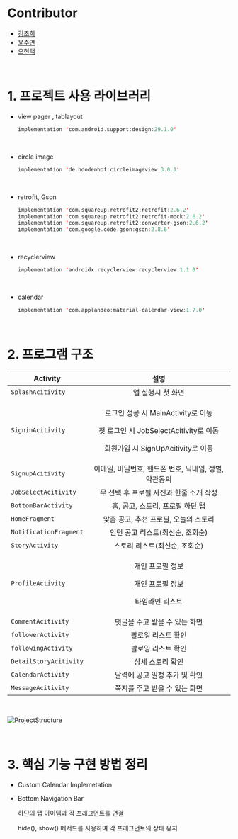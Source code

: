 # Contributor

- [김초희](https://github.com/choheeis)
- [윤주연](https://github.com/otu165)
- [오현택](https://github.com/Grit-Taek)

<br>

# 1. 프로젝트 사용 라이브러리

-  view pager , tablayout

    ~~~kotlin
    implementation 'com.android.support:design:29.1.0'
    ~~~

    <br>

- circle image

    ~~~kotlin
    implementation 'de.hdodenhof:circleimageview:3.0.1'
    ~~~

    <br>

- retrofit, Gson

    ~~~kotlin
    implementation 'com.squareup.retrofit2:retrofit:2.6.2'
    implementation 'com.squareup.retrofit2:retrofit-mock:2.6.2'
    implementation 'com.squareup.retrofit2:converter-gson:2.6.2'
    implementation 'com.google.code.gson:gson:2.8.6'
    ~~~

    <br>

- recyclerview

    ~~~kotlin
    implementation 'androidx.recyclerview:recyclerview:1.1.0'
    ~~~

    <br>

- calendar

    ~~~kotlin
    implementation 'com.applandeo:material-calendar-view:1.7.0'
    ~~~

    <br>

# 2. 프로그램 구조

| Activity | 설명 | 
|---|:---:|
| `SplashAcitivity` | 앱 실행시 첫 화면 | 
| `SigninAcitivity` | <P> 로그인 성공 시 MainActivity로 이동 <P> 첫 로그인 시 JobSelectAcitivity로 이동 <p> 회원가입 시 SignUpAcitivity로 이동|  
| `SignupAcitivity` | 이메일, 비밀번호, 핸드폰 번호, 닉네임, 성별, 약관동의 |  
| `JobSelectAcitivity` | 무 선택 후 프로필 사진과 한줄 소개 작성 | 
| `BottomBarActivity` | 홈, 공고, 스토리, 프로필 하단 탭 | 
| `HomeFragment` | 맞춤 공고, 추천 프로필, 오늘의 스토리 | 
| `NotificationFragment` | 인턴 공고 리스트(최신순, 조회순) |  
| `StoryActivity` | 스토리 리스트(최신순, 조회순) | 
| `ProfileActivity` | <p> 개인 프로필 정보 <p> 개인 프로필 정보 <p> 타임라인 리스트 | 
| `CommentAcitivity` | 댓글을 주고 받을 수 있는 화면 | 
| `followerActivity` | 팔로워 리스트 확인 | 
| `followingActivity` | 팔로잉 리스트 확인 | 
| `DetailStoryAcitivity` | 상세 스토리 확인 | 
| `CalendarActivity` | 달력에 공고 일정 추가 및 확인 | 
| `MessageAcitivity` | 쪽지를 주고 받을 수 있는 화면 | 

<br>

![ProjectStructure](https://user-images.githubusercontent.com/31889335/71584399-bf4e0f80-2b55-11ea-820f-0e45af0680c9.PNG)


<br>

# 3. 핵심 기능 구현 방법 정리

- Custom Calendar Implemetation

- Bottom Navigation Bar

    하단의 탭 아이템과 각 프래그먼트를 연결

    hide(), show() 메서드를 사용하여 각 프래그먼트의 상태 유지
